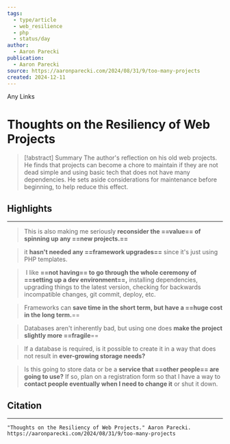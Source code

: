 ```yaml
---
tags:
  - type/article
  - web_resilience
  - php
  - status/day
author:
  - Aaron Parecki
publication:
  - Aaron Parecki
source: https://aaronparecki.com/2024/08/31/9/too-many-projects
created: 2024-12-11
---
```

Any Links
# Thoughts on the Resiliency of Web Projects

> [!abstract] Summary
> The author's reflection on his old web projects. He finds that projects can become a chore to maintain if they are not dead simple and using basic tech that does not have many dependencies. He sets aside considerations for maintenance before beginning, to help reduce this effect.
## Highlights
---
> This is also making me seriously **reconsider the ==value== of spinning up any ==new projects.==**

> it **hasn't needed any ==framework upgrades==** since it's just using PHP templates.

>  I like **==not having== to go through the whole ceremony of ==setting up a dev environment==,** installing dependencies, upgrading things to the latest version, checking for backwards incompatible changes, git commit, deploy, etc.

> Frameworks can **save time in the short term, but have a ==huge cost in the long term.**==

> Databases aren't inherently bad, but using one does **make the project slightly more ==fragile**==

> If a database is required, is it possible to create it in a way that does not result in **ever-growing storage needs?**

> Is this going to store data or be a **service that ==other people== are going to use?** If so, plan on a registration form so that I have a way to **contact people eventually when I need to change it** or shut it down.
## Citation
---
```
"Thoughts on the Resiliency of Web Projects." Aaron Parecki. https://aaronparecki.com/2024/08/31/9/too-many-projects
```